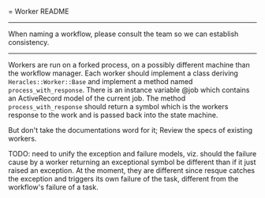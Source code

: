 = Worker README

***
  When naming a workflow, please consult the team so we can establish
  consistency.
***

Workers are run on a forked process, on a possibly different machine than the
workflow manager. Each worker should implement a class deriving `Heracles::Worker::Base`
and implement a method named `process_with_response`. There is an instance
variable @job which contains an ActiveRecord model of the current job. The
method `process_with_response` should return a symbol which is the workers
response to the work and is passed back into the state machine.

  But don't take the documentations word for it; Review the specs of existing
  workers.

TODO: need to unify the exception and failure models, viz. should the failure
cause by a worker returning an exceptional symbol be different than if it just
raised an exception. At the moment, they are different since resque catches the
exception and triggers its own failure of the task, different from the
workflow's failure of a task.
